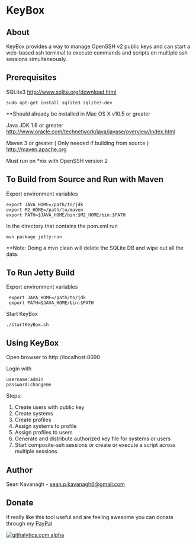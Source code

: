 KeyBox
======

About
-----
KeyBox provides a way to manage OpenSSH v2 public keys and can start a web-based ssh terminal to execute commands and
scripts on multiple ssh sessions simultaneously.


Prerequisites
-------------
SQLite3
http://www.sqlite.org/download.html

    sudo apt-get install sqlite3 sqlite3-dev 

**Should already be installed in Mac OS X v10.5 or greater

Java JDK 1.6 or greater
http://www.oracle.com/technetwork/java/javase/overview/index.html

Maven 3 or greater ( Only needed if building from source )
http://maven.apache.org

Must run on *nix with OpenSSH version 2


To Build from Source and Run with Maven
------
Export environment variables

    export JAVA_HOME=/path/to/jdk
    export M2_HOME=/path/to/maven
    export PATH=$JAVA_HOME/bin:$M2_HOME/bin:$PATH

In the directory that contains the pom.xml run

	mvn package jetty:run

**Note: Doing a mvn clean will delete the SQLite DB and wipe out all the data.


To Run Jetty Build
------
Export environment variables

     export JAVA_HOME=/path/to/jdk
     export PATH=$JAVA_HOME/bin:$PATH

Start KeyBox
	
	./startKeyBox.sh


Using KeyBox
------
Open browser to http://localhost:8090

Login with 

	username:admin 
	password:changeme

Steps:

1. Create users with public key
2. Create systems
3. Create profiles
4. Assign systems to profile
5. Assign profiles to users
6. Generate and distribute authorized key file for systems or users
7. Start composite-ssh sessions or create or execute a script across multiple sessions


Author
------
Sean Kavanagh - sean.p.kavanagh6@gmail.com


Donate
------
If really like this tool useful and are feeling awesome you can donate through my [PayPal](https://www.paypal.com/cgi-bin/webscr?cmd=_s-xclick&hosted_button_id=54K7AB3NRBM76)

[![githalytics.com alpha](https://cruel-carlota.pagodabox.com/1d63734e95044db2bb95500235c0df9e "githalytics.com")](http://githalytics.com/skavanagh/KeyBox)
